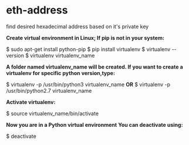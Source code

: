 # eth-address
find desired hexadecimal address based on it's private key 



**Create virtual environment in Linux;
If pip is not in your system:**

$ sudo apt-get install python-pip
$ pip install virtualenv
$ virtualenv --version
$ virtualenv virtualenv_name

**A folder named virtualenv_name will be created. 
If you want to create a virtualenv for specific python version,type:**

$ virtualenv -p /usr/bin/python3 virtualenv_name **OR**
$ virtualenv -p /usr/bin/python2.7 virtualenv_name

**Activate virtualenv:**

$ source virtualenv_name/bin/activate

**Now you are in a Python virtual environment**
**You can deactivate using:**

$ deactivate
